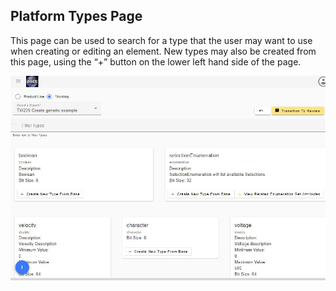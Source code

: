 ## Platform Types Page

This page can be used to search for a type that the user may want to use when creating or editing an element. New types may also be created from this page, using the “+” button on the lower left hand side of the page.

![typeviewpage](/docs/mim/images/typeview1.jpg)
